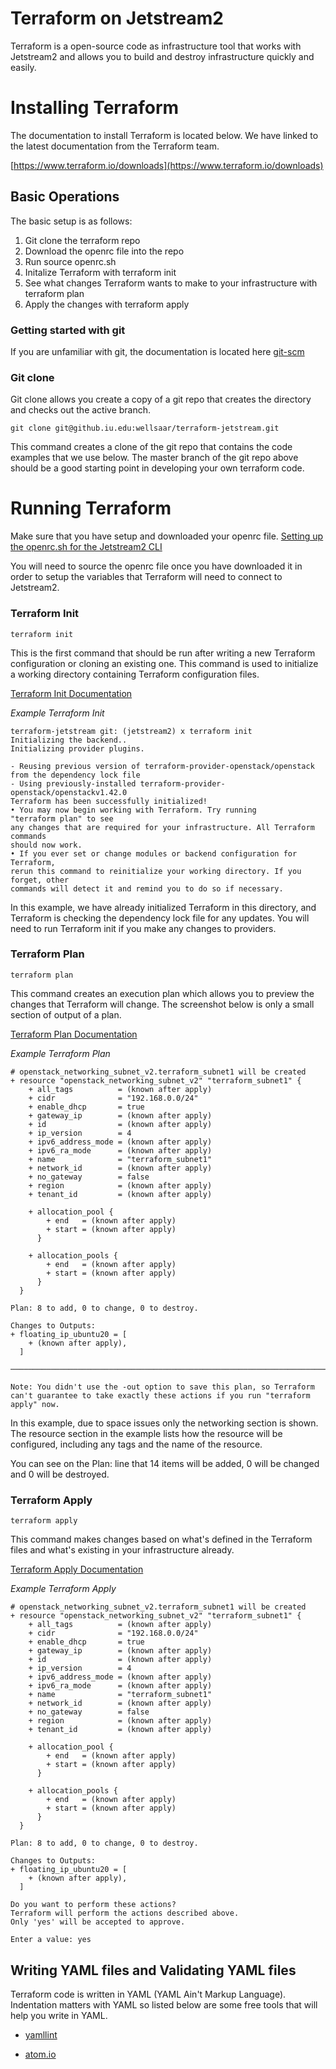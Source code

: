 # Terraform on Jetstream2

Terraform is a open-source code as infrastructure tool that works with Jetstream2
and allows you to build and destroy infrastructure quickly and easily.

# Installing Terraform

The documentation to install Terraform is located below. We have linked to the latest documentation
from the Terraform team.

[https://www.terraform.io/downloads](https://www.terraform.io/downloads)

## Basic Operations

The basic setup is as follows:

1. Git clone the terraform repo
2. Download the openrc file into the repo
3. Run source openrc.sh
4. Initalize Terraform with terraform init
5. See what changes Terraform wants to make to your infrastructure with terraform plan
6. Apply the changes with terraform apply


### Getting started with git
If you are unfamiliar with git, the documentation is located here [git-scm](https://git-scm.com/book/en/v2)

### Git clone

Git clone allows you create a copy of a git repo that creates the directory and checks out the active branch.

```
git clone git@github.iu.edu:wellsaar/terraform-jetstream.git
```
This command creates a clone of the git repo that contains the code examples that we use below. The master branch of the git repo above should be a good starting point in developing your own terraform code.

# Running Terraform
Make sure that you have setup and downloaded your openrc file. [Setting up the openrc.sh for the Jetstream2 CLI](../../ui/cli/openrc)

You will need to source the openrc file once you have downloaded it in order to setup the variables that Terraform will need to connect to Jetstream2.


### Terraform Init


```
terraform init
```

This is the first command that should be run after writing a new Terraform configuration or cloning an existing one. This command is used to initialize a working directory containing Terraform configuration files.


[Terraform Init Documentation](https://www.terraform.io/cli/commands/init)


*Example Terraform Init*
```
terraform-jetstream git: (jetstream2) x terraform init
Initializing the backend..
Initializing provider plugins.

- Reusing previous version of terraform-provider-openstack/openstack from the dependency lock file
- Using previously-installed terraform-provider-openstack/openstackv1.42.0
Terraform has been successfully initialized!
• You may now begin working with Terraform. Try running
"terraform plan" to see
any changes that are required for your infrastructure. All Terraform commands
should now work.
• If you ever set or change modules or backend configuration for Terraform,
rerun this command to reinitialize your working directory. If you forget, other
commands will detect it and remind you to do so if necessary.
```

In this example, we have already initialized Terraform in this directory, and Terraform is checking the dependency lock file for any updates. You will need to run Terraform init if you make any changes to providers.

### Terraform Plan

```
terraform plan
```
This command creates an execution plan which allows you to preview the changes that Terraform will change. The screenshot below is only a small section of output of a plan.


[Terraform Plan Documentation](https://www.terraform.io/cli/commands/plan)

*Example Terraform Plan*
```
# openstack_networking_subnet_v2.terraform_subnet1 will be created
+ resource "openstack_networking_subnet_v2" "terraform_subnet1" {
    + all_tags          = (known after apply)
    + cidr              = "192.168.0.0/24"
    + enable_dhcp       = true
    + gateway_ip        = (known after apply)
    + id                = (known after apply)
    + ip_version        = 4
    + ipv6_address_mode = (known after apply)
    + ipv6_ra_mode      = (known after apply)
    + name              = "terraform_subnet1"
    + network_id        = (known after apply)
    + no_gateway        = false
    + region            = (known after apply)
    + tenant_id         = (known after apply)

    + allocation_pool {
        + end   = (known after apply)
        + start = (known after apply)
      }

    + allocation_pools {
        + end   = (known after apply)
        + start = (known after apply)
      }
  }

Plan: 8 to add, 0 to change, 0 to destroy.

Changes to Outputs:
+ floating_ip_ubuntu20 = [
    + (known after apply),
  ]

────────────────────────────────────────────────────────────────────────────────────────────────────────────────

Note: You didn't use the -out option to save this plan, so Terraform can't guarantee to take exactly these actions if you run "terraform apply" now.
```

In this example, due to space issues only the networking section is shown. The resource section in the example lists how the resource will be configured, including any tags and the name of the resource.

You can see on the Plan: line that 14 items will be added, 0 will be changed and 0 will be destroyed.

### Terraform Apply

```
terraform apply
```

This command makes changes based on what's defined in the Terraform files and what's existing in your infrastructure already.

[Terraform Apply Documentation](https://www.terraform.io/cli/commands/apply)


*Example Terraform Apply*
```
# openstack_networking_subnet_v2.terraform_subnet1 will be created
+ resource "openstack_networking_subnet_v2" "terraform_subnet1" {
    + all_tags          = (known after apply)
    + cidr              = "192.168.0.0/24"
    + enable_dhcp       = true
    + gateway_ip        = (known after apply)
    + id                = (known after apply)
    + ip_version        = 4
    + ipv6_address_mode = (known after apply)
    + ipv6_ra_mode      = (known after apply)
    + name              = "terraform_subnet1"
    + network_id        = (known after apply)
    + no_gateway        = false
    + region            = (known after apply)
    + tenant_id         = (known after apply)

    + allocation_pool {
        + end   = (known after apply)
        + start = (known after apply)
      }

    + allocation_pools {
        + end   = (known after apply)
        + start = (known after apply)
      }
  }

Plan: 8 to add, 0 to change, 0 to destroy.

Changes to Outputs:
+ floating_ip_ubuntu20 = [
    + (known after apply),
  ]

Do you want to perform these actions?
Terraform will perform the actions described above.
Only 'yes' will be accepted to approve.

Enter a value: yes
```

## Writing YAML files and Validating YAML files

Terraform code is written in YAML (YAML Ain't Markup Language). Indentation matters with YAML so listed below are some free tools that will help you write in YAML.


* [yamllint](http://www.yamllint.com)

* [atom.io](https://atom.io/)
